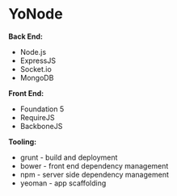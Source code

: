 YoNode
==========
<strong>Back End:</strong>
+ Node.js
+ ExpressJS
+ Socket.io
+ MongoDB

<strong>Front End: </strong>
+ Foundation 5
+ RequireJS
+ BackboneJS

<strong>Tooling: </strong>
+ grunt - build and deployment
+ bower - front end dependency management
+ npm - server side dependency management
+ yeoman - app scaffolding

